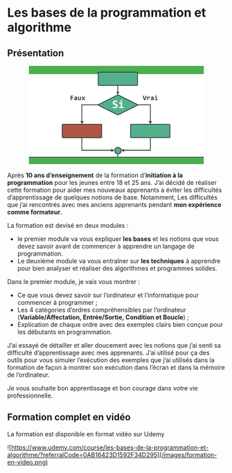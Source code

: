 # Les bases de la programmation et algorithme

## Présentation 

<a  href="https://www.youtube.com/watch?v=vFKJVftD38I&ab_channel=Codeur-academy" 
    target="_blank"
    style="text-align: center;display: block;" >
    <img src="/images/formation-algorithme.png" style="max-width: 80%;">
</a>


Après **10 ans d’enseignement** de la formation d’**initiation à la programmation** pour les jeunes entre 18 et 25 ans. J’ai décidé de réaliser cette formation pour aider mes nouveaux apprenants à éviter les difficultés d’apprentissage de quelques notions de base. Notamment, Les difficultés que j’ai rencontrés avec mes anciens apprenants pendant **mon expérience comme formateur**.

<!-- end note -->

La formation est devisé en deux modules :

- le premier module va vous expliquer **les bases** et les notions que vous devez savoir avant de commencer à apprendre un langage de programmation.
- Le deuxième module va vous entraîner sur **les techniques** à apprendre pour bien analyser et réaliser des algorithmes et programmes solides.

<!-- new slide -->

Dans le premier module, je vais vous montrer :

- Ce que vous devez savoir sur l’ordinateur et l’informatique pour commencer à programmer ;
- Les 4 catégories d’ordres compréhensibles par l’ordinateur (**Variable/Affectation, Entrée/Sortie, Condition et Boucle**) ;
- Explication de chaque ordre avec des exemples clairs bien conçue pour les débutants en programmation.

<!-- note -->

J’ai essayé de détailler et aller doucement avec les notions que j’ai senti sa difficulté d’apprentissage avec mes apprenants. J’ai utilisé pour ça des outils pour vous simuler l’exécution des exemples que j’ai utilisés dans la formation de façon à montrer son exécution dans l’écran et dans la mémoire de l’ordinateur.

Je vous souhaite bon apprentissage et bon courage dans votre vie professionnelle.

## Formation complet en vidéo 

La formation est disponible en format vidéo sur Udemy 

![https://www.udemy.com/course/les-bases-de-la-programmation-et-algorithme/?referralCode=0AB16423D1592F34D295](/images/formation-en-video.png)